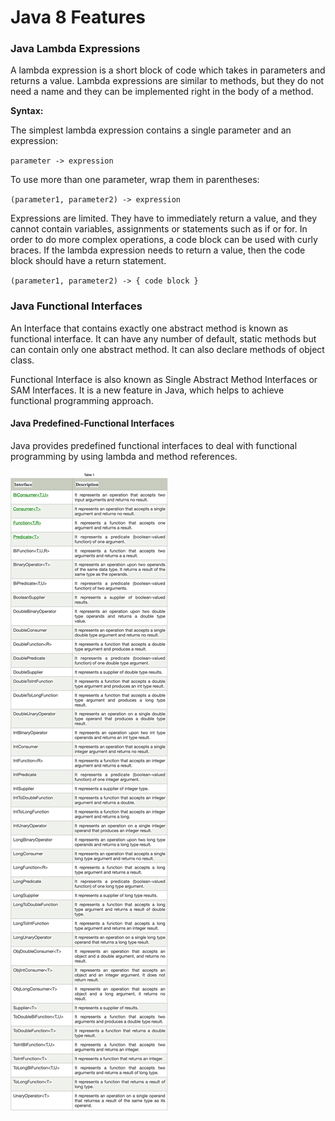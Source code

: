# Java 8 Features

### Java Lambda Expressions
A lambda expression is a short block of code which takes in parameters and returns a value. 
Lambda expressions are similar to methods, but they do not need a name and they can be implemented right in the body of a method.

**Syntax:**

The simplest lambda expression contains a single parameter and an expression:

`parameter -> expression`

To use more than one parameter, wrap them in parentheses:

`(parameter1, parameter2) -> expression`

Expressions are limited. They have to immediately return a value, and they cannot contain variables, assignments or statements such as if or for. In order to do more complex operations, a code block can be used with curly braces. If the lambda expression needs to return a value, then the code block should have a return statement.

`(parameter1, parameter2) -> { code block }`

### Java Functional Interfaces

An Interface that contains exactly one abstract method is known as functional interface. It can have any number of default, static methods but can contain only one abstract method. It can also declare methods of object class.

Functional Interface is also known as Single Abstract Method Interfaces or SAM Interfaces. It is a new feature in Java, which helps to achieve functional programming approach.

#### Java Predefined-Functional Interfaces

Java provides predefined functional interfaces to deal with functional programming by using lambda and method references.

![img.png](Java-Predefined-FI.png)


